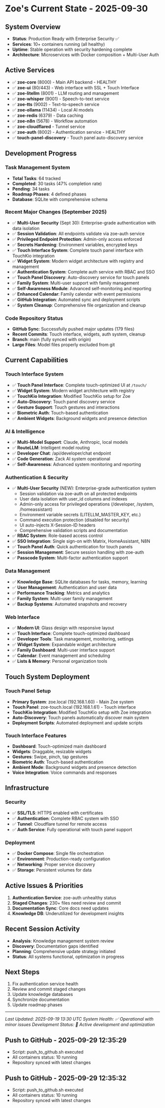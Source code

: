 # Zoe's Current State - 2025-09-30

## System Overview
- **Status**: Production Ready with Enterprise Security ✅
- **Services**: 10+ containers running (all healthy)
- **Uptime**: Stable operation with security hardening complete
- **Architecture**: Microservices with Docker composition + Multi-User Auth

## Active Services
- ✅ **zoe-core** (8000) - Main API backend - HEALTHY
- ✅ **zoe-ui** (80/443) - Web interface with SSL + Touch Interface
- ✅ **zoe-litellm** (8001) - LLM routing and management
- ✅ **zoe-whisper** (9001) - Speech-to-text service
- ✅ **zoe-tts** (9002) - Text-to-speech service
- ✅ **zoe-ollama** (11434) - Local AI models
- ✅ **zoe-redis** (6379) - Data caching
- ✅ **zoe-n8n** (5678) - Workflow automation
- ✅ **zoe-cloudflared** - Tunnel service
- ✅ **zoe-auth** (8002) - Authentication service - HEALTHY
- ✅ **touch-panel-discovery** - Touch panel auto-discovery service

## Development Progress
### Task Management System
- **Total Tasks**: 64 tracked
- **Completed**: 30 tasks (47% completion rate)
- **Pending**: 34 tasks
- **Roadmap Phases**: 4 defined phases
- **Database**: SQLite with comprehensive schema

### Recent Major Changes (September 2025)
- ✅ **Multi-User Security** (Sept 30): Enterprise-grade authentication with data isolation
- ✅ **Session Validation**: All endpoints validate via zoe-auth service
- ✅ **Privileged Endpoint Protection**: Admin-only access enforced
- ✅ **Secrets Hardening**: Environment variables, encrypted keys
- ✅ **Touch Interface System**: Complete touch panel interface with TouchKio integration
- ✅ **Widget System**: Modern widget architecture with registry and management
- ✅ **Authentication System**: Complete auth service with RBAC and SSO
- ✅ **Touch Panel Discovery**: Auto-discovery service for touch panels
- ✅ **Family System**: Multi-user support with family management
- ✅ **Self-Awareness Module**: Advanced self-monitoring and reporting
- ✅ **Enhanced Calendar**: Family calendar with event permissions
- ✅ **GitHub Integration**: Automated sync and deployment scripts
- ✅ **System Cleanup**: Comprehensive file organization and cleanup

### Code Repository Status
- **GitHub Sync**: Successfully pushed major updates (179 files)
- **Recent Commits**: Touch interface, widgets, auth system, cleanup
- **Branch**: main (fully synced with origin)
- **Large Files**: Model files properly excluded from git

## Current Capabilities

### Touch Interface System
- ✅ **Touch Panel Interface**: Complete touch-optimized UI at `/touch/`
- ✅ **Widget System**: Modern widget architecture with registry
- ✅ **TouchKio Integration**: Modified TouchKio setup for Zoe
- ✅ **Auto-Discovery**: Touch panel discovery service
- ✅ **Gesture Support**: Touch gestures and interactions
- ✅ **Biometric Auth**: Touch-based authentication
- ✅ **Ambient Widgets**: Background widgets and presence detection

### AI & Intelligence
- ✅ **Multi-Model Support**: Claude, Anthropic, local models
- ✅ **RouteLLM**: Intelligent model routing
- ✅ **Developer Chat**: /api/developer/chat endpoint
- ✅ **Code Generation**: Zack AI system operational
- ✅ **Self-Awareness**: Advanced system monitoring and reporting

### Authentication & Security
- ✅ **Multi-User Security** (NEW): Enterprise-grade authentication system
  - Session validation via zoe-auth on all protected endpoints
  - User data isolation with user_id columns and indexes
  - Admin-only access for privileged operations (/developer, /system, /homeassistant)
  - Environment variable secrets (LITELLM_MASTER_KEY, etc.)
  - Command execution protection (disabled for security)
  - UI auto-injects X-Session-ID headers
  - Comprehensive validation scripts and documentation
- ✅ **RBAC System**: Role-based access control
- ✅ **SSO Integration**: Single sign-on with Matrix, HomeAssistant, N8N
- ✅ **Touch Panel Auth**: Quick authentication for touch panels
- ✅ **Session Management**: Secure session handling with zoe-auth
- ✅ **Passcode System**: Multi-factor authentication support

### Data Management
- ✅ **Knowledge Base**: SQLite databases for tasks, memory, learning
- ✅ **User Management**: Authentication and user data
- ✅ **Performance Tracking**: Metrics and analytics
- ✅ **Family System**: Multi-user family management
- ✅ **Backup Systems**: Automated snapshots and recovery

### Web Interface
- ✅ **Modern UI**: Glass design with responsive layout
- ✅ **Touch Interface**: Complete touch-optimized dashboard
- ✅ **Developer Tools**: Task management, monitoring, settings
- ✅ **Widget System**: Expandable widget architecture
- ✅ **Family Dashboard**: Multi-user interface support
- ✅ **Calendar**: Event management and scheduling
- ✅ **Lists & Memory**: Personal organization tools

## Touch System Deployment

### Touch Panel Setup
- **Primary System**: zoe.local (192.168.1.60) - Main Zoe system
- **Touch Panel**: zoe-touch.local (192.168.1.61) - Touch interface
- **TouchKio Integration**: Modified TouchKio setup with Zoe integration
- **Auto-Discovery**: Touch panels automatically discover main system
- **Deployment Scripts**: Automated deployment and update scripts

### Touch Interface Features
- **Dashboard**: Touch-optimized main dashboard
- **Widgets**: Draggable, resizable widgets
- **Gestures**: Swipe, pinch, tap gestures
- **Biometric Auth**: Touch-based authentication
- **Ambient Mode**: Background widgets and presence detection
- **Voice Integration**: Voice commands and responses

## Infrastructure
### Security
- ✅ **SSL/TLS**: HTTPS enabled with certificates
- ✅ **Authentication**: Complete RBAC system with SSO
- ✅ **Tunnel**: Cloudflare tunnel for remote access
- ✅ **Auth Service**: Fully operational with touch panel support

### Deployment
- ✅ **Docker Compose**: Single file orchestration
- ✅ **Environment**: Production-ready configuration
- ✅ **Networking**: Proper service discovery
- ✅ **Storage**: Persistent volumes for data

## Active Issues & Priorities
1. **Authentication Service**: zoe-auth unhealthy status
2. **Staged Changes**: 230+ files need review and commit
3. **Documentation Sync**: Core docs need updates
4. **Knowledge DB**: Underutilized for development insights

## Recent Session Activity
- **Analysis**: Knowledge management system review
- **Discovery**: Documentation gaps identified
- **Planning**: Comprehensive update strategy initiated
- **Status**: All systems functional, optimization in progress

## Next Steps
1. Fix authentication service health
2. Review and commit staged changes
3. Update knowledge databases
4. Synchronize documentation
5. Update roadmap phases

---
*Last Updated: 2025-09-19 13:30 UTC*
*System Health: ✅ Operational with minor issues*
*Development Status: 🔄 Active development and optimization*
## Push to GitHub - 2025-09-29 12:35:29
- Script: push_to_github.sh executed
- All containers status: 10 running
- Repository synced with latest changes

## Push to GitHub - 2025-09-29 12:35:32
- Script: push_to_github.sh executed
- All containers status: 10 running
- Repository synced with latest changes
